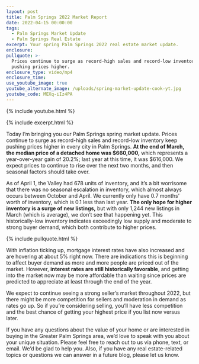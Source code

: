 ```yaml
---
layout: post
title: Palm Springs 2022 Market Report
date: 2022-04-15 00:00:00
tags:
  - Palm Springs Market Update
  - Palm Springs Real Estate
excerpt: Your spring Palm Springs 2022 real estate market update.
enclosure:
pullquote: >-
  Prices continue to surge as record-high sales and record-low inventory keep
  pushing prices higher.
enclosure_type: video/mp4
enclosure_time:
use_youtube_image: true
youtube_alternate_image: /uploads/spring-market-update-cook-yt.jpg
youtube_code: MEXq-iIz4PA
---
```

{% include youtube.html %}

{% include excerpt.html %}

Today I’m bringing you our Palm Springs spring market update. Prices continue to surge as record-high sales and record-low inventory keep pushing prices higher in every city in Palm Springs.&nbsp;**At the end of March, the median price of a detached home was $660,000,** which represents a year-over-year gain of 20.2%; last year at this time, it was $616,000. We expect prices to continue to rise over the next two months, and then seasonal factors should take over.&nbsp;

As of April 1, the Valley had 678 units of inventory, and it’s a bit worrisome that there was no seasonal escalation in inventory, which almost always occurs between October and April. We currently only have 0.7 months’ worth of inventory, which is 0.1 less than last year. **The only hope for higher inventory is a surge of new listings,** but with only 1,244 new listings in March (which is average), we don’t see that happening yet. This historically-low inventory indicates exceedingly low supply and moderate to strong buyer demand, which both contribute to higher prices.

{% include pullquote.html %}

With inflation ticking up, mortgage interest rates have also increased and are hovering at about 5% right now. There are indications this is beginning to affect buyer demand as more and more people are priced out of the market. However, **interest rates are still historically favorable**, and getting into the market now may be more affordable than waiting since prices are predicted to appreciate at least through the end of the year.&nbsp;

We expect to continue seeing a strong seller’s market throughout 2022, but there might be more competition for sellers and moderation in demand as rates go up. So if you’re considering selling, you’ll have less competition and the best chance of getting your highest price if you list now versus later.&nbsp;

If you have any questions about the value of your home or are interested in buying in the Greater Palm Springs area, we’d love to speak with you about your unique situation. Please feel free to reach out to us via phone, text, or email. We’d be glad to help you. Also, if you have any real estate-related topics or questions we can answer in a future blog, please let us know.
